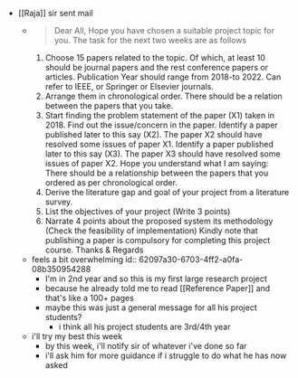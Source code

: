 - [[Raja]] sir sent mail
	- > Dear All,
	  Hope you have chosen a suitable project topic for you. The task for the next two weeks are as follows
	  1. Choose 15 papers related to the topic. Of which, at least 10 should be journal papers and the rest conference papers or articles. Publication Year should range from 2018-to 2022. Can refer to IEEE, or Springer or Elsevier journals. 
	  2. Arrange them in chronological order. There should be a relation between the papers that you take.
	  3. Start finding the problem statement of the paper (X1) taken in 2018. Find out the issue/concern in the paper. Identify a paper published later to this say (X2). The paper X2 should have resolved some issues of paper X1. Identify a paper published later to this say (X3). The paper X3 should have resolved some issues of paper X2. Hope you understand what I am saying: There should be a relationship between the papers that you ordered as per chronological order.
	  4. Derive the literature gap and goal of your project from a literature survey.
	  5. List the objectives of your project (Write 3 points)
	  6. Narrate 4 points about the proposed system its methodology (Check the feasibility of implementation)
	  Kindly note that publishing a paper is compulsory for completing this project course.
	  Thanks & Regards
	- feels a bit overwhelming
	  id:: 62097a30-6703-4ff2-a0fa-08b350954288
		- I'm in 2nd year and so this is my first large research project
		- because he already told me to read [[Reference Paper]] and that's like a 100+ pages
		- maybe this was just a general message for all his project students?
			- i think all his project students are 3rd/4th year
	- i'll try my best this week
		- by this week, i'll notify sir of whatever i've done so far
		- i'll ask him for more guidance if i struggle to do what he has now asked